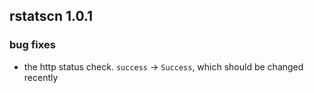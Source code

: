 ## rstatscn 1.0.1

### bug fixes

* the http status check. `success` -> `Success`, which should be changed recently


